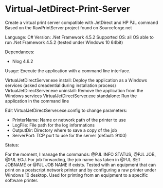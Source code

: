# Virtual-JetDirect-Print-Server
Create a virtual print server compatible with JetDirect and HP PJL command
Based on the RawPrintServer project found on Sourceforge.net

Language: C#
Version: .Net Framework 4.5.2
Supported OS: all OS able to run .Net Framework 4.5.2 (tested under Windows 10 64bit)

Dependances:
- Nlog 4.6.2

Usage:
Execute the application with a command line interface.

VirtualJetDirectServer.exe install: Deploy the application as a Windows services (asked creadential during installation process)
VirtualJetDirectServer.exe uninstall: Remove the application from the Windows services
VirtualJetDirectServer.exe standalone: Run the application in the command line

Edit VirtualJetDirectServer.exe.config to change parameters:
- PrinterName: Name or network path of the printer to use
- LogFile: File path for the log informations
- OutputDir: Directory where to save a copy of the job 
- ServerPort: TCP port to use for the server (default: 9100)

Status:

For the moment, I manage the commands: @PJL INFO STATUS, @PJL JOB, @PJL EOJ.
For job forwarding, the job name has taken in @PJL SET JOBNAME or @PJL JOB NAME if exists.
Tested with an equipment that can print on a postscript network printer and by configuring a raw printer under Windows 10 desktop.
Used for printing from an equipment to a specific software printer.
